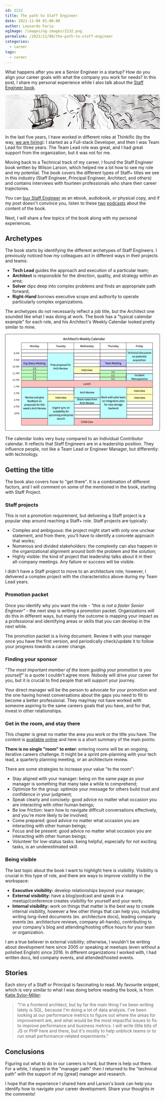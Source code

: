 ```yaml
---
id: 2232
title: The path to Staff Engineer
date: 2021-11-08 01:00:00
author: Leonardo Faria
ogImage: /images/og-images/2232.png
permalink: /2021/11/08/the-path-to-staff-engineer
categories:
  - career
tags:
  - career
---
```


What happens after you are a Senior Engineer in a startup? How do you align your career goals with what the company you work for needs? In this post, I share my personal experience while I also talk about the [Staff Engineer book](http://staffeng.com).

![Architect's Weekly Calendar](/wp-content/uploads/2021/11/staff-eng-cover.png)

In the last five years, I have worked in different roles at Thinkific (by the way, [we are hiring](http://bit.ly/thnk-careers)): I started as a Full-stack Developer, and then I was Team Lead for three years. The Team Lead role was great, and I had great support from the organization, but it was not for me.

Moving back to a Technical track of my career, I found the Staff Engineer book written by Wilson Larson, which helped me a lot how to see my role and my potential. The book covers the different types of Staff+ titles we see in this industry (Staff Engineer, Principal Engineer, Architect, and others) and contains interviews with fourteen professionals who share their career trajectories.

You can [buy Staff Engineer](https://staffeng.com/book) as an ebook, audiobook, or physical copy, and if my post doesn't convince you, listen to these [two](https://linearb.io/blog/will-larson-staff-engineer/) [podcasts](https://open.spotify.com/episode/5U878ZRPNhh9dwBfyuABn1?si=It4Vaa6TTWOVHCKF3UA6Tg&nd=1) about the content of the book.

Next, I will share a few topics of the book along with my personal experiences.

## Archetypes

The book starts by identifying the different archetypes of Staff Engineers. I previously noticed how my colleagues act in different ways in their projects and teams: 

- **Tech Lead** guides the approach and execution of a particular team;
- **Architect** is responsible for the direction, quality, and strategy within an area;
- **Solver** dips deep into complex problems and finds an appropriate path forward;
- **Right-Hand** borrows executive scope and authority to operate particularly complex organizations.

The archetypes do not necessarily reflect a job title, but the Architect one sounded like what I was doing at work. The book has a "typical calendar example" for each role, and his Architect's Weekly Calendar looked pretty similar to mine.

![Architect's Weekly Calendar](/wp-content/uploads/2021/11/staff-eng-architect-calendar.png)

The calendar looks very busy compared to an Individual Contributor calendar. It reflects that Staff Engineers are in a leadership position. They influence people, not like a Team Lead or Engineer Manager, but differently: with technology.

## Getting the title

The book also covers how to "get there". It is a combination of different factors, and I will comment on some of the mentioned in the book, starting with Staff Project.

### Staff projects

This is not a promotion requirement, but delivering a Staff project is a popular step around reaching a Staff+ role. Staff projects are typically:

- Complex and ambiguous: the project might start with only one unclear statement, and from there, you'll have to identify a concrete approach that works;
- Numerous and divided stakeholders: the complexity can also happen in the organizational alignment around both the problem and the solution;
- Highly visible: the kind of project that leadership talks about it in their all-company meetings. Any failure or success will be visible. 

I didn't have a Staff project to move to an architecture role; however, I delivered a complex project with the characteristics above during my Team Lead years.

### Promotion packet

Once you identify why you want the role - _"this is not a faster Senior Engineer"_ - the next step is writing a promotion packet. Organizations will do this in different ways, but mainly the outcome is mapping your impact as a professional and identifying areas or skills that you can develop in the next while.

The promotion packet is a living document. Review it with your manager once you have the first version, and periodically check/update it to follow your progress towards a career change.

### Finding your sponsor

_"The most important member of the team guiding your promotion is you yourself"_ is a quote I couldn't agree more. Nobody will drive your career for you, but it is crucial to find people that will support your journey. 

Your direct manager will be the person to advocate for your promotion and the one having honest conversations about the gaps you need to fill to become a better professional. They may/may not have worked with someone aspiring to the same careers goals that you have, and for that, invest in other relationships.

### Get in the room, and stay there 

This chapter is great no matter the area you work or the title you have. The content is [available online](https://staffeng.com/guides/getting-in-the-room) and here is a short summary of the main points:

**There is no single "room" to enter**: entering rooms will be an ongoing, iterative careers challenge. It might be a sprint pre-planning with your tech lead, a quarterly planning meeting, or an architecture review.

There are some strategies to increase your value "to the room":

- Stay aligned with your manager: being on the same page as your manager is something that many take a while to comprehend;
- Optimize for the group: optimize your message for others build trust and confidence in your judgment;
- Speak clearly and concisely: good advice no matter what occasion you are interacting with other human beings;
- Be low friction: learn how to navigate difficult conversations effectively, and you're more likely to be involved;
- Come prepared: good advice no matter what occasion you are interacting with other human beings;
- Focus and be present: good advice no matter what occasion you are interacting with other human beings;
- Volunteer for low-status tasks: being helpful, especially for not exciting tasks, is an underestimated skill.

### Being visible

The last topic about the book I want to highlight here is visibility. Visibility is crucial in this type of role, and there are ways to improve visibility in the workspace:

- **Executive visibility:** develop relationships beyond your manager;
- **External visibility:** have a blog/podcast and speak in a meetup/conference creates visibility for yourself and your work;
- **Internal visibility:** work on things that matter is the best way to create internal visibility, however a few other things that can help you, including writing long-lived documents (ex. architecture docs), leading company events (ex. architecture reviews, company all-hands), contributing to your company's blog and attending/hosting office hours for your team or organization. 

I am a true believer in external visibility; otherwise, I wouldn't be writing about development here since 2005 or speaking at meetups (even without a polished English) since 2016. In different organizations I worked with, I had written docs, led company events, and attended/hosted events.

## Stories 

Each story of a Staff or Principal is fascinating to read. My favourite snippet, which is very similar to what I was doing before reading the book, is from [Katie Sylor-Miller](https://sylormiller.com):

> "I'm a frontend architect, but by far the main thing I've been writing lately is SQL, because I'm doing a lot of data analysis. I've been looking at our performance metrics to figure out where the areas for improvement are, and what would be the most impactful issues to fix to improve performance and business metrics. I will write little bits of JS or PHP here and there, but it's mostly to help unblock teams or to run small performance-related experiments."

## Conclusions

Figuring out what to do in our careers is hard, but there is help out there. For a while, I stayed in the "manager path" then I returned to the "technical path" with the support of my [great] manager and research. 

I hope that the experience I shared here and Larson's book can help you identify how to navigate your career development. Share your thoughts in the comments!

